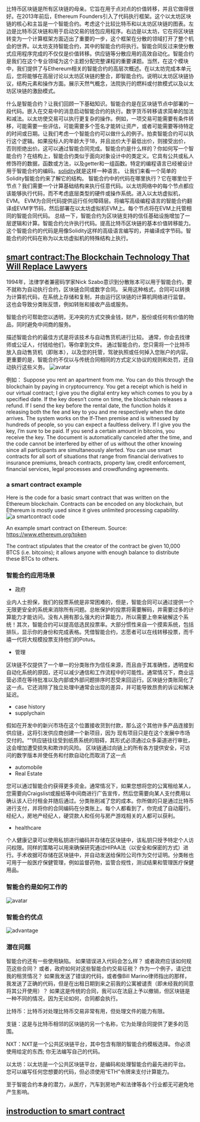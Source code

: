 比特币区块链是所有区块链的母亲。它旨在用于点对点的价值转移，并且它做得很好。在2013年前后，Ethereum Founders引入了代码执行框架。这个以太坊区块链的核心和主旨是一个智能合约。考虑这个比较比特币和以太坊区块链的图表。左边是比特币区块链和用于启动交易的钱包应用程序。右边是以太坊，它在将区块链转变为一个计算框架方面迈出了重要的一步，这个框架在分散的领域打开了整个机会的世界。以太坊支持智能合约，其中的智能合约将执行。智能合同反过来使分散式应用程序完成的不仅仅是价值转移。供应链等分散应用的高效自动化。智能合约是我们在这个专业领域为这个主题分配完整课程的重要课题。当然，在这个模块中，我们提供了与Ethereum相关的智能合约的高层次概述。在以太坊完成本单元后，您将能够在高层讨论以太坊区块链的整合，即智能合约。说明以太坊区块链协议，结构元素和操作方面。展示天然气概念，法院执行的燃料或付款模式以及以太坊区块链的激励模式。

什么是智能合约？让我们回顾一下基础知识。智能合约是在区块链节点中部署的一段代码。嵌入在交易中的消息启动智能合约的执行。数字货币转移请求简单的加法和减法。以太坊使交易可以执行更复杂的操作。例如，一项交易可能需要有条件转移，可能需要一些评估，可能需要多个签名才能转让资产，或者可能需要等待特定的时间或日期。让我们考虑一个智能合约可以做什么的例子。拍卖智能合约可以执行这个逻辑。如果投标人的年龄大于18，并且出价大于最低出价，则接受出价，否则拒绝出价。这可以通过智能合同完成。智能合约是什么样的？你如何写一个智能合约？在结构上，智能合约类似于面向对象设计中的类定义。它具有公共或私人修饰符的数据，函数或方法，以及getter和一组函数。特定的编程语言已经被设计用于智能合约的编码。[solidity](https://github.com/ethereum/solidity)就是这样一种语言。
让我们来看一个简单的Solidity智能合约来了解它的结构。
智能合约中的代码在哪里执行？它在哪里位于节点？我们需要一个计算基础结构来执行任意代码。以太坊网络中的每个节点都应该能够执行代码，而不考虑底层类型的硬件或操作系统。进入以太坊虚拟机，EVM。 EVM为合同代码提供运行任何障碍层。将编写高级编程语言的智能合约翻译成EVM字节码，然后部署在以太坊虚拟机EVM上。每个节点将在EVM上托管相同的智能合同代码。
总结一下，智能合约为区块链支持的信任基础设施增加了一层逻辑和计算。智能合约允许执行代码。提高比特币区块链的基本价值转移能力。这个智能合约的代码是用像Solidity这样的高级语言编写的，并编译成字节码。智能合约的代码在称为以太坊虚拟机的特殊结构上执行。

## [smart contract:The Blockchain Technology That Will Replace Lawyers](https://blockgeeks.com/guides/smart-contracts/)
1994年，法律学者兼密码学家Nick Szabo意识到分散账本可以用于智能合约，要不就称为自动执行合约，区块链合同或数字合同。 采用这种格式，合同可以转换为计算机代码，在系统上存储和复制，并由运行区块链的计算机网络进行监督。 这也会导致分类账反馈，例如转账和接收产品或服务。

智能合约可帮助您以透明，无冲突的方式交换金钱，财产，股份或任何有价值的物品，同时避免中间商的服务。

描述智能合约的最佳方式是将该技术与自动售货机进行比较。 通常，你会去找律师或公证人，付钱给他们，等你拿到文件。 通过智能合约，您只需将一个比特币放入自动售货机（即账本），以及您的托管，驾驶执照或任何掉入您账户的内容。 更重要的是，智能合约不仅以与传统合同相同的方式定义协议的规则和处罚，还自动执行这些义务。
![avatar](https://blockgeeks.com/wp-content/uploads/2016/10/infographics-02-2.jpg)

例如：
Suppose you rent an apartment from me. You can do this through the blockchain by paying in cryptocurrency. You get a receipt which is held in our virtual contract; I give you the digital entry key which comes to you by a specified date. If the key doesn’t come on time, the blockchain releases a refund. If I send the key before the rental date, the function holds it releasing both the fee and key to you and me respectively when the date arrives. The system works on the If-Then premise and is witnessed by hundreds of people, so you can expect a faultless delivery. If I give you the key, I’m sure to be paid. If you send a certain amount in bitcoins, you receive the key. The document is automatically canceled after the time, and the code cannot be interfered by either of us without the other knowing since all participants are simultaneously alerted.
You can use smart contracts for all sort of situations that range from financial derivatives to insurance premiums, breach contracts, property law, credit enforcement, financial services, legal processes and crowdfunding agreements.

### a smart contract example
Here is the code for a basic smart contract that was written on the Ethereum blockchain. Contracts can be encoded on any blockchain, but Ethereum is mostly used since it gives unlimited processing capability.
![a smartcontract code](https://blockgeeks.com/wp-content/uploads/2016/10/Smart-contract-code-1.png)
 
An example smart contract on Ethereum. Source: https://www.ethereum.org/token

The contract stipulates that the creator of the contract be given 10,000 BTCS (i.e. bitcoins); it allows anyone with enough balance to distribute these BTCs to others.

### 智能合约应用场景

- 政府

业内人士担保，我们的投票系统是非常困难的，但是，智能合同可以通过提供一个无限更安全的系统来消除所有问题。总帐保护的投票将需要解码，并需要过多的计算能力才能访问。没有人拥有那么强大的计算能力，所以需要上帝来破解这个系统！其次，智能合约可以提高低选民投票率。大部分惯性来自一个摸索系统，包括排队，显示你的身份和完成表格。凭借智能合约，志愿者可以在线转移投票，而千禧一代将大规模投票支持他们的Potus。

- 管理

区块链不仅提供了一个单一的分类账作为信任来源，而且由于其准确性，透明度和自动化系统的原因，还可以减少通信和工作流程中的可能性。通常情况下，商业运营必须在等待批准以及​​内部或外部问题排序时忍受来回运行。区块链分类账简化了这一点。它还消除了独立处理中通常会出现的差异，并可能导致昂贵的诉讼和解决延迟。

- case history
- supplychain

假如在开发中的新兴市场在这个位置接收货到付款，那么这个其他许多产品连接到供应链，这将引发供应商创建一个新项目，因为 现有项目只是在这个发展中市场交付的。“”供应链往往受到纸质系统的阻碍，其形式必须通过众多渠道进行审批，这会增加遭受损失和欺诈的风险。 区块链通过向链上的所有各方提供安全，可访问的数字版本并使任务和付款自动化而取消了这一点

- automobile
- Real Estate

您可以通过智能合约获得更多资金。通常情况下，如果您想将您的公寓租给某人，您需要向Craigslist或报纸等中间商进行广告宣传，然后您需要向某人支付费用以确认该人已付租金并随后通过。分类账削减了您的成本。你所做的只是通过比特币进行支付，并将你的合同编码在分类账上。每个人都看到了，你完成了自动履行。经纪人，房地产经纪人，硬贷款人和任何与房产游戏相关的人都可以获利。

- healthcare

个人健康记录可以使用私钥进行编码并存储在区块链中，该私钥只授予特定个人访问权限。同样的策略可以用来确保研究通过HIPAA法（以安全和保密的方式）进行。手术收据可存储在区块链中，并自动发送给保险公司作为交付证明。分类帐也可用于一般医疗保健管理，例如监督药物，监管合规性，测试结果和管理医疗保健用品。

### 智能合约是如何工作的
![avatar](https://blockgeeks.com/wp-content/uploads/2016/10/How-Smart-Contracts-Works-1.png)

### 智能合约优点
![advantage](https://blockgeeks.com/wp-content/uploads/2016/10/Smart-Contracts-are-Awesome-1.png)

### 潜在问题
智能合约还有一些使用缺陷。
如果错误进入代码会怎么样？ 或者政府应该如何规范这些合同？ 或者，政府如何对这些智能合约交易征税？ 作为一个例子，请记住我的租赁情况？
如果我发送了错误的代码，或者像Bill Marino律师指出的那样，我发送了正确的代码，但是在出租日期到来之前我的公寓被谴责（即未经我的同意将其公开使用）？ 如果这是传统的合同，我可以在法庭上予以撤销，但区块链是一种不同的情况，因为无论如何，合同都会执行。

比特币：比特币对处理比特币交易非常有用，但处理文件的能力有限。

支链：这是与比特币相邻的区块链的另一个名称，它为处理合同提供了更多的范围。

NXT：NXT是一个公共区块链平台，其中包含有限的智能合约模板选择。 你必须使用给定的东西; 你无法编写自己的代码。

以太坊：以太坊是一个公共区块链平台，是编码和处理智能合约最先进的平台。 您可以编写任何您想要的代码，但必须使用“ETH”令牌来支付计算能力。

至于智能合约本身的潜力，从医疗，汽车到房地产和法律等各个行业都无可避免地产生影响。

## [instroduction to smart contract](http://solidity.readthedocs.io/en/develop/introduction-to-smart-contracts.html)



